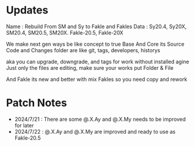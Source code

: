 # Updates

Name : Rebuild From SM and Sy to Fakle and Fakles
Data : Sy20.4, Sy20X, SM20.4, SM20.5, SM20X. Fakle-20.5, Fakle-20X

We make next gen ways be like concept to true
Base And Core its Source Code and Changes folder are like git, tags, developers, historys

aka you can upgrade, downgrade, and tags for work without installed agine
Just only the files are editing, make sure your works put Folder & File

And Fakle its new and better with mix Fakles
so you need copy and rework

# Patch Notes

- 2024/7/21 : There are some @.X.Ay and @.X.My needs to be improved for later
- 2024/7/22 : @.X.Ay and @.X.My are improved and ready to use as Fakle-20.5
